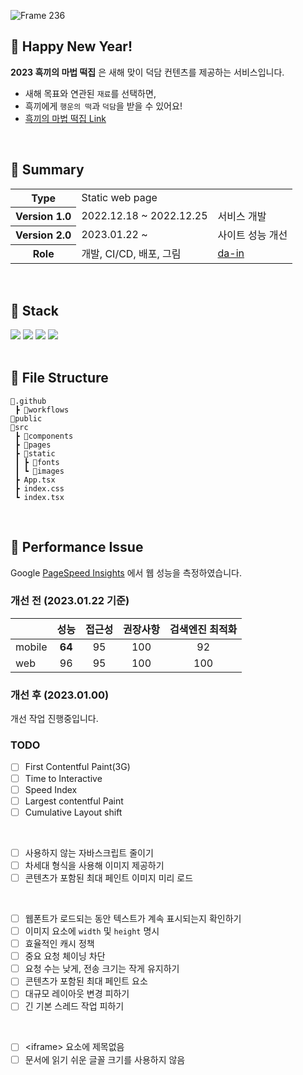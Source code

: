![Frame 236](https://user-images.githubusercontent.com/66757141/213924627-2cbe2274-401b-415a-9dd1-43460c4d1c03.jpg)

## 🐰 Happy New Year!

**2023 흑끼의 마법 떡집** 은 새해 맞이 덕담 컨텐츠를 제공하는 서비스입니다.

- 새해 목표와 연관된 `재료`를 선택하면,
- 흑끼에게 `행운의 떡`과 `덕담`을 받을 수 있어요!
- [흑끼의 마법 떡집 Link](https://roundshoulder.github.io/black_rabbit/)

<br/>

## 🥕 Summary

<table>
  <tr>
    <th>Type</th>
    <td>Static web page</td>
    <td></td>
  </tr>
  <tr>
    <th>Version 1.0</th>
    <td>2022.12.18 ~ 2022.12.25</td>
    <td>서비스 개발</td>
  </tr>
  <tr>
    <th>Version 2.0</th>
    <td>2023.01.22 ~</td>
    <td>사이트 성능 개선</td>
  </tr>
  <tr>
    <th>Role</th>
    <td>개발, CI/CD, 배포, 그림</td>
    <td><a href='https://github.com/da-in'>da-in</a></td>
  </tr>
</table>

<br/>

## 🔧 Stack

<div>
  <img src="https://img.shields.io/badge/Typescript-3178C6?style=flat-square&logo=Typescript&logoColor=white">
  <img src="https://img.shields.io/badge/React-61DAFB?style=flat-square&logo=React&logoColor=black">
  <img src="https://img.shields.io/badge/👩‍🎤Emotion/css-D26AC2?style=flat-square&logoColor=white">
  <img src="https://img.shields.io/badge/Github Pages-222222?style=flat-square&logo=Github&logoColor=white">
</div>

<br/>

## 📖 File Structure

```
📂.github
 ┣ 📂workflows
📂public
📂src
 ┣ 📂components
 ┣ 📂pages
 ┣ 📂static
 ┃ ┣ 📂fonts
 ┃ ┗ 📂images
 ┣ App.tsx
 ┣ index.css
 ┗ index.tsx
```

<br/>

## 🚨 Performance Issue

Google [PageSpeed Insights](https://pagespeed.web.dev/) 에서 웹 성능을 측정하였습니다.

### 개선 전 (2023.01.22 기준)

<!-- prettier-ignore -->
||성능|접근성|권장사항|검색엔진 최적화|
|-|:-:|:-:|:-:|:-:|
|mobile|**64**|95|100|92|
|web|96|95|100|100|

### 개선 후 (2023.01.00)

개선 작업 진행중입니다.

### TODO

- [ ] First Contentful Paint(3G)
- [ ] Time to Interactive
- [ ] Speed Index
- [ ] Largest contentful Paint
- [ ] Cumulative Layout shift

<br/>

- [ ] 사용하지 않는 자바스크립트 줄이기
- [ ] 차세대 형식을 사용해 이미지 제공하기
- [ ] 콘텐츠가 포함된 최대 페인트 이미지 미리 로드

<br/>

- [ ] 웹폰트가 로드되는 동안 텍스트가 계속 표시되는지 확인하기
- [ ] 이미지 요소에 `width` 및 `height` 명시
- [ ] 효율적인 캐시 정책
- [ ] 중요 요청 체이닝 차단
- [ ] 요청 수는 낮게, 전송 크기는 작게 유지하기
- [ ] 콘텐츠가 포함된 최대 페인트 요소
- [ ] 대규모 레이아웃 변경 피하기
- [ ] 긴 기본 스레드 작업 피하기

<br/>

- [ ] \<iframe\> 요소에 제목없음
- [ ] 문서에 읽기 쉬운 글꼴 크기를 사용하지 않음
